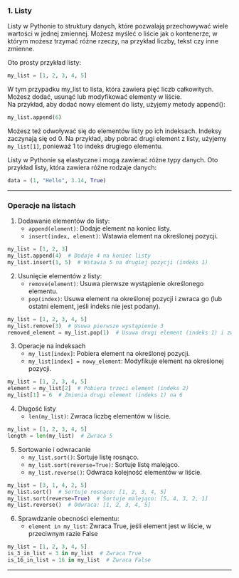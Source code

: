 ### 1. Listy

Listy w Pythonie to struktury danych, które pozwalają przechowywać wiele wartości w jednej zmiennej. Możesz myśleć o liście jak o kontenerze, w którym możesz trzymać różne rzeczy, na przykład liczby, tekst czy inne zmienne.

Oto prosty przykład listy:

```python
my_list = [1, 2, 3, 4, 5]
```

W tym przypadku my_list to lista, która zawiera pięć liczb całkowitych. Możesz dodać, usunąć lub modyfikować elementy w liście. 
<br>Na przykład, aby dodać nowy element do listy, użyjemy metody append():

```python
my_list.append(6)
```

Możesz też odwoływać się do elementów listy po ich indeksach. Indeksy zaczynają się od 0. Na przykład, aby pobrać drugi element z listy, użyjemy `my_list[1]`, ponieważ 1 to indeks drugiego elementu.

Listy w Pythonie są elastyczne i mogą zawierać różne typy danych. Oto przykład listy, która zawiera różne rodzaje danych:

```python
data = (1, "Hello", 3.14, True)
```

<hr>

### Operacje na listach

1. Dodawanie elementów do listy:
    * `append(element)`: Dodaje element na koniec listy.
    * `insert(index, element)`: Wstawia element na określonej pozycji.

```python
my_list = [1, 2, 3]
my_list.append(4)  # Dodaje 4 na koniec listy
my_list.insert(1, 5)  # Wstawia 5 na drugiej pozycji (indeks 1)
```
2. Usunięcie elementów z listy:
    * `remove(element)`: Usuwa pierwsze wystąpienie określonego elementu.
    * `pop(index)`: Usuwa element na określonej pozycji i zwraca go (lub ostatni element, jeśli indeks nie jest podany).

```python
my_list = [1, 2, 3, 4, 5]
my_list.remove(3)  # Usuwa pierwsze wystąpienie 3
removed_element = my_list.pop(1)  # Usuwa drugi element (indeks 1) i zwraca go
```

3. Operacje na indeksach
    * `my_list[index]`: Pobiera element na określonej pozycji.
    * `my_list[index] = nowy_element`: Modyfikuje element na określonej pozycji.

```python
my_list = [1, 2, 3, 4, 5]
element = my_list[2]  # Pobiera trzeci element (indeks 2)
my_list[1] = 6  # Zmienia drugi element (indeks 1) na 6
```

4. Długość listy
    * `len(my_list)`: Zwraca liczbę elementów w liście.

```python
my_list = [1, 2, 3, 4, 5]
length = len(my_list)  # Zwraca 5
```

5. Sortowanie i odwracanie
    * `my_list.sort()`: Sortuje listę rosnąco.
    * `my_list.sort(reverse=True)`: Sortuje listę malejąco.
    * `my_list.reverse()`: Odwraca kolejność elementów w liście.

```python
my_list = [3, 1, 4, 2, 5]
my_list.sort()  # Sortuje rosnąco: [1, 2, 3, 4, 5]
my_list.sort(reverse=True)  # Sortuje malejąco: [5, 4, 3, 2, 1]
my_list.reverse()  # Odwraca: [1, 2, 3, 4, 5]
```

6. Sprawdzanie obecności elementu:
    * `element in my_list`: Zwraca True, jeśli element jest w liście, w przeciwnym razie False

```python
my_list = [1, 2, 3, 4, 5]
is_3_in_list = 3 in my_list  # Zwraca True
is_16_in_list = 16 in my_list  # Zwraca False
```

<hr>